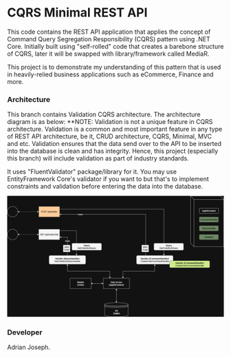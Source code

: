 # CQRS Minimal REST API
This code contains the REST API application that applies the concept of Command Query Segregation Responsibility (CQRS) pattern using .NET Core. Initially built using "self-rolled" code that creates a barebone structure of CQRS, later it will be swapped with library/framework called MediaR.

This project is to demonstrate my understanding of this pattern that is used in heavily-relied business applications such as eCommerce, Finance and more.

### Architecture
This branch contains Validation CQRS architecture. The architecture diagram is as below:
**NOTE: Validation is not a unique feature in CQRS architecture. Validation is a common and most important feature in any type of REST API architecture, be it, CRUD architecture, CQRS, Minimal, MVC and etc. Validation ensures that the data send over to the API to be inserted into the database is clean and has integrity. Hence, this project (especially this branch) will include validation as part of industry standards.

It uses "FluentValidator" package/library for it. You may use EntityFramework Core's validator if you want to but that's to implement constraints and validation before entering the data into the database.

![Validation CQRS Architecture Diagram](/images/Validator%20CQRS.png)


### Developer
Adrian Joseph.